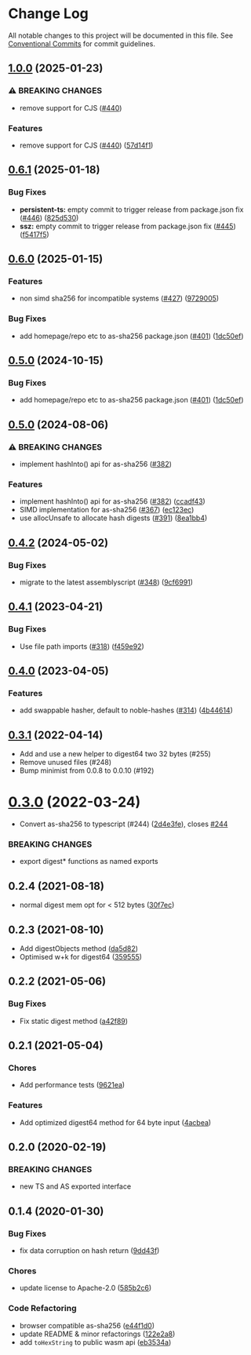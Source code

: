 # Change Log

All notable changes to this project will be documented in this file.
See [Conventional Commits](https://conventionalcommits.org) for commit guidelines.

## [1.0.0](https://github.com/ChainSafe/ssz/compare/as-sha256-v0.6.1...as-sha256-v1.0.0) (2025-01-23)


### ⚠ BREAKING CHANGES

* remove support for CJS ([#440](https://github.com/ChainSafe/ssz/issues/440))

### Features

* remove support for CJS ([#440](https://github.com/ChainSafe/ssz/issues/440)) ([57d14f1](https://github.com/ChainSafe/ssz/commit/57d14f19cd71a483e7108570c5c295d4f8a9a85d))

## [0.6.1](https://github.com/ChainSafe/ssz/compare/as-sha256-v0.6.0...as-sha256-v0.6.1) (2025-01-18)


### Bug Fixes

* **persistent-ts:** empty commit to trigger release from package.json fix ([#446](https://github.com/ChainSafe/ssz/issues/446)) ([825d530](https://github.com/ChainSafe/ssz/commit/825d5303eb2bac251a346eda47618dd5b8f67f64))
* **ssz:** empty commit to trigger release from package.json fix ([#445](https://github.com/ChainSafe/ssz/issues/445)) ([f5417f5](https://github.com/ChainSafe/ssz/commit/f5417f54072a71bf86be01d4e028070145d1e4e7))

## [0.6.0](https://github.com/ChainSafe/ssz/compare/as-sha256-v0.5.0...as-sha256-v0.6.0) (2025-01-15)


### Features

* non simd sha256 for incompatible systems ([#427](https://github.com/ChainSafe/ssz/issues/427)) ([9729005](https://github.com/ChainSafe/ssz/commit/9729005ab0fd401c30e999b20133c4bb6373ded6))


### Bug Fixes

* add homepage/repo etc to as-sha256 package.json ([#401](https://github.com/ChainSafe/ssz/issues/401)) ([1dc50ef](https://github.com/ChainSafe/ssz/commit/1dc50ef2985a03c315bbce44165cd271a4a6e2df))

## [0.5.0](https://github.com/ChainSafe/ssz/compare/as-sha256-v0.5.0...as-sha256-v0.5.0) (2024-10-15)


### Bug Fixes

* add homepage/repo etc to as-sha256 package.json ([#401](https://github.com/ChainSafe/ssz/issues/401)) ([1dc50ef](https://github.com/ChainSafe/ssz/commit/1dc50ef2985a03c315bbce44165cd271a4a6e2df))

## [0.5.0](https://github.com/ChainSafe/ssz/compare/as-sha256-v0.4.2...as-sha256-v0.5.0) (2024-08-06)


### ⚠ BREAKING CHANGES

* implement hashInto() api for as-sha256 ([#382](https://github.com/ChainSafe/ssz/issues/382))

### Features

* implement hashInto() api for as-sha256 ([#382](https://github.com/ChainSafe/ssz/issues/382)) ([ccadf43](https://github.com/ChainSafe/ssz/commit/ccadf431cea6164822e72771304192b2728d7bb2))
* SIMD implementation for as-sha256 ([#367](https://github.com/ChainSafe/ssz/issues/367)) ([ec123ec](https://github.com/ChainSafe/ssz/commit/ec123ec3cfcc37ff82635da7a57ad9c74cc9accb))
* use allocUnsafe to allocate hash digests ([#391](https://github.com/ChainSafe/ssz/issues/391)) ([8ea1bb4](https://github.com/ChainSafe/ssz/commit/8ea1bb4809592691e568238520cb3c2aa9257c25))

## [0.4.2](https://github.com/ChainSafe/ssz/compare/as-sha256-v0.4.1...as-sha256-v0.4.2) (2024-05-02)


### Bug Fixes

* migrate to the latest assemblyscript ([#348](https://github.com/ChainSafe/ssz/issues/348)) ([9cf6991](https://github.com/ChainSafe/ssz/commit/9cf6991e7ece4e4002668f601ecb43bb8bd53f4e))

## [0.4.1](https://github.com/ChainSafe/ssz/compare/as-sha256-v0.4.0...as-sha256-v0.4.1) (2023-04-21)


### Bug Fixes

* Use file path imports ([#318](https://github.com/ChainSafe/ssz/issues/318)) ([f459e92](https://github.com/ChainSafe/ssz/commit/f459e92fbafc5d9388bfa630291855ec32a09566))

## [0.4.0](https://github.com/ChainSafe/ssz/compare/as-sha256-v0.3.1...as-sha256-v0.4.0) (2023-04-05)


### Features

* add swappable hasher, default to noble-hashes ([#314](https://github.com/ChainSafe/ssz/issues/314)) ([4b44614](https://github.com/ChainSafe/ssz/commit/4b44614003619b2c5477363a3c85287e2f2987bd))

## [0.3.1](https://github.com/chainsafe/as-sha256/compare/@chainsafe/as-sha256@0.3.0...@chainsafe/as-sha256@0.3.1) (2022-04-14)

* Add and use a new helper to digest64 two 32 bytes (#255)
* Remove unused files (#248)
* Bump minimist from 0.0.8 to 0.0.10 (#192)

# [0.3.0](https://github.com/chainsafe/as-sha256/compare/@chainsafe/as-sha256@0.2.4...@chainsafe/as-sha256@0.3.0) (2022-03-24)


* Convert as-sha256 to typescript (#244) ([2d4e3fe](https://github.com/chainsafe/as-sha256/commit/2d4e3febec89ca8ca7c89a19c6949c3213c2c45c)), closes [#244](https://github.com/chainsafe/as-sha256/issues/244)


### BREAKING CHANGES

* export digest* functions as named exports

## 0.2.4 (2021-08-18)

- normal digest mem opt for < 512 bytes ([30f7ec](https://github.com/ChainSafe/as-sha256/commit/30f7ec))

## 0.2.3 (2021-08-10)

- Add digestObjects method ([da5d82](https://github.com/ChainSafe/as-sha256/commit/da5d82))
- Optimised w+k for digest64 ([359555](https://github.com/ChainSafe/as-sha256/commit/359555))

## 0.2.2 (2021-05-06)

### Bug Fixes

- Fix static digest method ([a42f89](https://github.com/ChainSafe/as-sha256/commit/a42f89))

## 0.2.1 (2021-05-04)

### Chores

- Add performance tests ([9621ea](https://github.com/ChainSafe/as-sha256/commit/9621ea))

### Features

- Add optimized digest64 method for 64 byte input ([4acbea](https://github.com/ChainSafe/as-sha256/commit/4acbea))

<a name="0.2.0"></a>
## 0.2.0 (2020-02-19)

### BREAKING CHANGES

* new TS and AS exported interface

<a name="0.1.4"></a>
## 0.1.4 (2020-01-30)

### Bug Fixes

* fix data corruption on hash return ([9dd43f](https://github.com/ChainSafe/as-sha256/commit/9dd43f))

### Chores

* update license to Apache-2.0 ([585b2c6](https://github.com/ChainSafe/as-sha256/commit/585b2c6))

### Code Refactoring

* browser compatible as-sha256 ([e44f1d0](https://github.com/ChainSafe/as-sha256/commit/e44f1d0))
* update README & minor refactorings ([122e2a8](https://github.com/ChainSafe/as-sha256/commit/122e2a8))
* add `toHexString` to public wasm api ([eb3534a](https://github.com/ChainSafe/as-sha256/commit/eb3534a))
